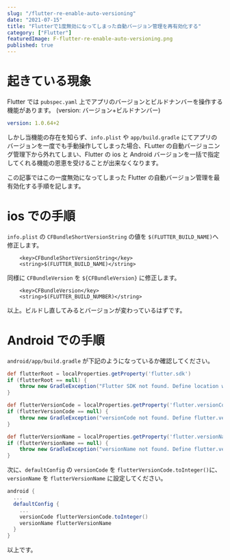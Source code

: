```yaml
---
slug: "/flutter-re-enable-auto-versioning"
date: "2021-07-15"
title: "Flutterで1度無効になってしまった自動バージョン管理を再有効化する"
category: ["Flutter"]
featuredImage: F-flutter-re-enable-auto-versioning.png
published: true
---
```


# 起きている現象

Flutter では `pubspec.yaml` 上でアプリのバージョンとビルドナンバーを操作する機能があります。
(version: バージョン+ビルドナンバー)

```yaml
version: 1.0.64+2
```

しかし当機能の存在を知らず、`info.plist` や `app/build.gradle` にてアプリのバージョンを一度でも手動操作してしまった場合、FLutter の自動バージョニング管理下から外れてしまい、Flutter の ios と Android バージョンを一括で指定してくれる機能の恩恵を受けることが出来なくなります。

この記事ではこの一度無効になってしまった Flutter の自動バージョン管理を最有効化する手順を記します。

# ios での手順

`info.plist` の `CFBundleShortVersionString` の値を `$(FLUTTER_BUILD_NAME)`へ修正します。

```plist
	<key>CFBundleShortVersionString</key>
	<string>$(FLUTTER_BUILD_NAME)</string>
```

同様に `CFBundleVersion` を `${CFBundleVersion}` に修正します。

```plist
	<key>CFBundleVersion</key>
	<string>$(FLUTTER_BUILD_NUMBER)</string>
```

以上。ビルドし直してみるとバージョンが変わっているはずです。

# Android での手順

`android/app/build.gradle` が下記のようになっているか確認してください。

```gradle
def flutterRoot = localProperties.getProperty('flutter.sdk')
if (flutterRoot == null) {
    throw new GradleException("Flutter SDK not found. Define location with flutter.sdk in the local.properties file.")
}

def flutterVersionCode = localProperties.getProperty('flutter.versionCode')
if (flutterVersionCode == null) {
    throw new GradleException("versionCode not found. Define flutter.versionCode in the local.properties file.")
}

def flutterVersionName = localProperties.getProperty('flutter.versionName')
if (flutterVersionName == null) {
    throw new GradleException("versionName not found. Define flutter.versionName in the local.properties file.")
}
```

次に、`defaultConfig` の `versionCode` を `flutterVersionCode.toInteger()`に、`versionName` を `flutterVersionName` に設定してください。

```gradle
android {
  ...
  defaultConfig {
    ...
    versionCode flutterVersionCode.toInteger()
    versionName flutterVersionName
  }
}
```

以上です。
